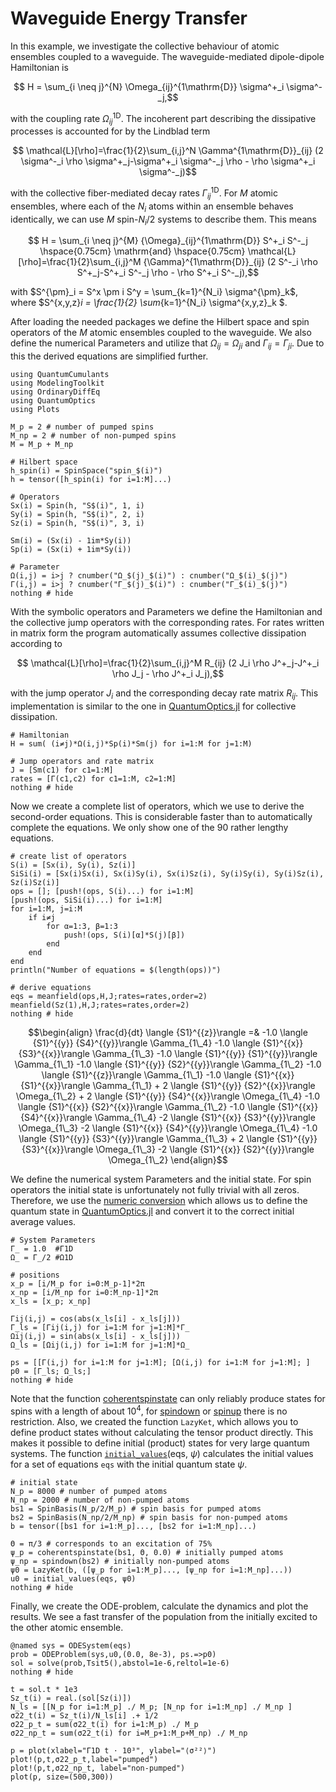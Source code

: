 # Waveguide Energy Transfer

In this example, we investigate the collective behaviour of atomic ensembles coupled to a waveguide. The waveguide-mediated dipole-dipole Hamiltonian is
```math
    H = \sum_{i \neq j}^{N} \Omega_{ij}^{1\mathrm{D}} \sigma^+_i \sigma^-_j,
```
with the coupling rate $\Omega^{1\mathrm{D}}_{ij}$.
The incoherent part describing the dissipative processes is accounted for by the Lindblad term
```math
    \mathcal{L}[\rho]=\frac{1}{2}\sum_{i,j}^N \Gamma^{1\mathrm{D}}_{ij} (2 \sigma^-_i \rho \sigma^+_j-\sigma^+_i \sigma^-_j \rho - \rho \sigma^+_i \sigma^-_j)
```
with the collective fiber-mediated decay rates $\Gamma^{1\mathrm{D}}_{ij}$. For $M$ atomic ensembles, where each of the $N_i$ atoms within an ensemble behaves identically, we can use $M$ spin-$N_i/2$ systems to describe them. This means 
```math
    H = \sum_{i \neq j}^{M} {\Omega}_{ij}^{1\mathrm{D}} S^+_i S^-_j \hspace{0.75cm} \mathrm{and} \hspace{0.75cm} \mathcal{L}[\rho]=\frac{1}{2}\sum_{i,j}^M {\Gamma}^{1\mathrm{D}}_{ij} (2 S^-_i \rho S^+_j-S^+_i S^-_j \rho - \rho S^+_i S^-_j),
```
with $S^{\pm}_i = S^x \pm i S^y = \sum_{k=1}^{N_i} \sigma^{\pm}_k$, where $S^{x,y,z}_i = \frac{1}{2} \sum_{k=1}^{N_i} \sigma^{x,y,z}_k $.

After loading the needed packages we define the Hilbert space and spin operators of the $M$ atomic ensembles coupled to the waveguide. We also define the numerical Parameters and utilize that $\Omega_{ij} = \Omega_{ji}$ and $\Gamma_{ij} = \Gamma_{ji}$. Due to this the derived equations are simplified further.


```@example waveguide
using QuantumCumulants
using ModelingToolkit
using OrdinaryDiffEq
using QuantumOptics
using Plots

M_p = 2 # number of pumped spins
M_np = 2 # number of non-pumped spins
M = M_p + M_np 

# Hilbert space
h_spin(i) = SpinSpace("spin_$(i)")
h = tensor([h_spin(i) for i=1:M]...) 

# Operators 
Sx(i) = Spin(h, "S$(i)", 1, i)
Sy(i) = Spin(h, "S$(i)", 2, i)
Sz(i) = Spin(h, "S$(i)", 3, i)

Sm(i) = (Sx(i) - 1im*Sy(i))
Sp(i) = (Sx(i) + 1im*Sy(i))

# Parameter
Ω(i,j) = i>j ? cnumber("Ω_$(j)_$(i)") : cnumber("Ω_$(i)_$(j)")
Γ(i,j) = i>j ? cnumber("Γ_$(j)_$(i)") : cnumber("Γ_$(i)_$(j)")
nothing # hide
```

With the symbolic operators and Parameters we define the Hamiltonian and the collective jump operators with the corresponding rates. For rates written in matrix form the program automatically assumes collective dissipation according to 
```math
    \mathcal{L}[\rho]=\frac{1}{2}\sum_{i,j}^M R_{ij} (2 J_i \rho J^+_j-J^+_i \rho J_j - \rho J^+_i J_j),
```
with the jump operator $J_i$ and the corresponding decay rate matrix $R_{ij}$. This implementation is similar to the one in [QuantumOptics.jl](https://docs.qojulia.org/timeevolution/master/) for collective dissipation.


```@example waveguide
# Hamiltonian
H = sum( (i≠j)*Ω(i,j)*Sp(i)*Sm(j) for i=1:M for j=1:M)

# Jump operators and rate matrix
J = [Sm(c1) for c1=1:M]
rates = [Γ(c1,c2) for c1=1:M, c2=1:M] 
nothing # hide
```

Now we create a complete list of operators, which we use to derive the second-order equations. This is considerable faster than to automatically complete the equations. We only show one of the 90 rather lengthy equations.


```@example waveguide
# create list of operators
S(i) = [Sx(i), Sy(i), Sz(i)]
SiSi(i) = [Sx(i)Sx(i), Sx(i)Sy(i), Sx(i)Sz(i), Sy(i)Sy(i), Sy(i)Sz(i), Sz(i)Sz(i)]
ops = []; [push!(ops, S(i)...) for i=1:M]
[push!(ops, SiSi(i)...) for i=1:M]
for i=1:M, j=i:M
    if i≠j
        for α=1:3, β=1:3
            push!(ops, S(i)[α]*S(j)[β])
        end
    end
end
println("Number of equations = $(length(ops))")

# derive equations
eqs = meanfield(ops,H,J;rates=rates,order=2)
meanfield(Sz(1),H,J;rates=rates,order=2)
nothing # hide
```


```math
\begin{align}
\frac{d}{dt} \langle {S1}^{{z}}\rangle  =& -1.0 \langle {S1}^{{y}}  {S4}^{{y}}\rangle  \Gamma_{1\_4} -1.0 \langle {S1}^{{x}}  {S3}^{{x}}\rangle  \Gamma_{1\_3} -1.0 \langle {S1}^{{y}}  {S1}^{{y}}\rangle  \Gamma_{1\_1} -1.0 \langle {S1}^{{y}}  {S2}^{{y}}\rangle  \Gamma_{1\_2} -1.0 \langle {S1}^{{z}}\rangle  \Gamma_{1\_1} -1.0 \langle {S1}^{{x}}  {S1}^{{x}}\rangle  \Gamma_{1\_1} + 2 \langle {S1}^{{y}}  {S2}^{{x}}\rangle  \Omega_{1\_2} + 2 \langle {S1}^{{y}}  {S4}^{{x}}\rangle  \Omega_{1\_4} -1.0 \langle {S1}^{{x}}  {S2}^{{x}}\rangle  \Gamma_{1\_2} -1.0 \langle {S1}^{{x}}  {S4}^{{x}}\rangle  \Gamma_{1\_4} -2 \langle {S1}^{{x}}  {S3}^{{y}}\rangle  \Omega_{1\_3} -2 \langle {S1}^{{x}}  {S4}^{{y}}\rangle  \Omega_{1\_4} -1.0 \langle {S1}^{{y}}  {S3}^{{y}}\rangle  \Gamma_{1\_3} + 2 \langle {S1}^{{y}}  {S3}^{{x}}\rangle  \Omega_{1\_3} -2 \langle {S1}^{{x}}  {S2}^{{y}}\rangle  \Omega_{1\_2}
\end{align}
```


We define the numerical system Parameters and the initial state. For spin operators the initial state is unfortunately not fully trivial with all zeros. Therefore, we use the [numeric conversion](https://qojulia.github.io/QuantumCumulants.jl/stable/implementation/#Numeric-averages-and-conversion) which allows us to define the quantum state in [QuantumOptics.jl](https://docs.qojulia.org/quantumobjects/states/) and convert it to the correct initial average values.


```@example waveguide
# System Parameters
Γ_ = 1.0  #Γ1D
Ω_ = Γ_/2 #Ω1D

# positions
x_p = [i/M_p for i=0:M_p-1]*2π
x_np = [i/M_np for i=0:M_np-1]*2π
x_ls = [x_p; x_np]

Γij(i,j) = cos(abs(x_ls[i] - x_ls[j]))
Γ_ls = [Γij(i,j) for i=1:M for j=1:M]*Γ_
Ωij(i,j) = sin(abs(x_ls[i] - x_ls[j]))
Ω_ls = [Ωij(i,j) for i=1:M for j=1:M]*Ω_

ps = [[Γ(i,j) for i=1:M for j=1:M]; [Ω(i,j) for i=1:M for j=1:M]; ]
p0 = [Γ_ls; Ω_ls;]
nothing # hide
```

Note that the function [coherentspinstate](https://docs.qojulia.org/api/#QuantumOpticsBase.coherentspinstate) can only reliably produce states for spins with a length of about $10^4$, for [spindown](https://docs.qojulia.org/api/#QuantumOpticsBase.spindown) or [spinup](https://docs.qojulia.org/api/#QuantumOpticsBase.spinup) there is no restriction. Also, we created the function `LazyKet`, which allows you to define product states without calculating the tensor product directly. This makes it possible to define initial (product) states for very large quantum systems. The function [`initial_values`](@ref)(eqs, $\psi$) calculates the initial values for a set of equations `eqs` with the initial quantum state $\psi$.


```@example waveguide
# initial state
N_p = 8000 # number of pumped atoms
N_np = 2000 # number of non-pumped atoms
bs1 = SpinBasis(N_p/2/M_p) # spin basis for pumped atoms
bs2 = SpinBasis(N_np/2/M_np) # spin basis for non-pumped atoms
b = tensor([bs1 for i=1:M_p]..., [bs2 for i=1:M_np]...)

Θ = π/3 # corresponds to an excitation of 75%
ψ_p = coherentspinstate(bs1, Θ, 0.0) # initially pumped atoms
ψ_np = spindown(bs2) # initially non-pumped atoms
ψ0 = LazyKet(b, ([ψ_p for i=1:M_p]..., [ψ_np for i=1:M_np]...))
u0 = initial_values(eqs, ψ0)
nothing # hide
```

Finally, we create the ODE-problem, calculate the dynamics and plot the results. We see a fast transfer of the population from the initially excited to the other atomic ensemble.


```@example waveguide
@named sys = ODESystem(eqs)
prob = ODEProblem(sys,u0,(0.0, 8e-3), ps.=>p0)
sol = solve(prob,Tsit5(),abstol=1e-6,reltol=1e-6)
nothing # hide
```


```@example waveguide
t = sol.t * 1e3
Sz_t(i) = real.(sol[Sz(i)])
N_ls = [[N_p for i=1:M_p] ./ M_p; [N_np for i=1:M_np] ./ M_np ]
σ22_t(i) = Sz_t(i)/N_ls[i] .+ 1/2
σ22_p_t = sum(σ22_t(i) for i=1:M_p) ./ M_p
σ22_np_t = sum(σ22_t(i) for i=M_p+1:M_p+M_np) ./ M_np

p = plot(xlabel="Γ1D t ⋅ 10³", ylabel="⟨σ²²⟩")
plot!(p,t,σ22_p_t,label="pumped") 
plot!(p,t,σ22_np_t, label="non-pumped") 
plot(p, size=(500,300))
```
